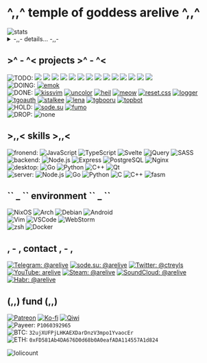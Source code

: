 # ^,,^ temple of goddess arelive ^,,^

<img src="https://github-profile-summary-cards.vercel.app/api/cards/profile-details?username=arebaka&theme=nord_dark" alt="stats" />
<details>
  <summary> -,,- details... -,,- </summary>
  <img src="https://github-profile-summary-cards.vercel.app/api/cards/stats?username=arebaka&theme=nord_dark" alt="stats" />
  <img src="https://github-profile-summary-cards.vercel.app/api/cards/productive-time?username=arebaka&theme=nord_dark" alt="commits per day hour" />  
  <img src="https://github-profile-summary-cards.vercel.app/api/cards/repos-per-language?username=arebaka&theme=nord_dark" alt=top languages by repo" />
  <img src="https://github-profile-summary-cards.vercel.app/api/cards/most-commit-language?username=arebaka&theme=nord_dark" alt="top languages by commit" />
</details>

## >^ - ^< projects >^ - ^<
![TODO: ](https://img.shields.io/badge/TODO-FFFFFF?style=flat)
  ![](https://img.shields.io/badge/-web%20components%20library-gray?style=flat-square)
  ![](https://img.shields.io/badge/-captcha%20service-gray?style=flat-square)
  ![](https://img.shields.io/badge/-platform%20of%20knowledge-gray?style=flat-square)
  ![](https://img.shields.io/badge/-cloud%20for%20media-gray?style=flat-square)
  ![](https://img.shields.io/badge/-dashbord%20for%20Telegram%20chats-gray?style=flat-square)
  ![](https://img.shields.io/badge/-image%20format%20for%20TTY%20and%20colorized%20code%20dumps-gray?style=flat-square)
  ![](https://img.shields.io/badge/-upgrade%20of%20XMPP%20protocol-gray?style=flat-square)
  ![](https://img.shields.io/badge/-URL%20shortener%20with%20useragent%20variator-gray?style=flat-square)
  ![](https://img.shields.io/badge/-web%20search%20engine%20for%20geeks-gray?style=flat-square)
  ![](https://img.shields.io/badge/-simple%20markup%20language%20for%20creating%20formatting%20text-gray?style=flat-square)
  ![](https://img.shields.io/badge/-reactive%20markup%20language-gray?style=flat-square)
  ![](https://img.shields.io/badge/-console%20web%20browser%20using%20native%20reactivity-gray?style=flat-square)
  ![](https://img.shields.io/badge/-MUD%20engine%20for%20messengers-gray?style=flat-square)
  ![](https://img.shields.io/badge/-text/code%20editor%20of%20my%20dreams-gray?style=flat-square)  
![DOING: ](https://img.shields.io/badge/DOING-FFFFFF?style=flat)
  [![emok](https://img.shields.io/badge/emok-JS-yellow?style=flat-square)](https://github.com/arebaka/emok)  
![DONE: ](https://img.shields.io/badge/DONE-FFFFFF?style=flat)
  [![kissvim](https://img.shields.io/badge/kissvim-Vim-brightgreen?style=flat-square)](https://github.com/arebaka/kissvim)
  [![uncolor](https://img.shields.io/badge/uncolor-sh-green?style=flat-square)](https://github.com/arebaka/uncolor)
  [![heil](https://img.shields.io/badge/heil-sh-green?style=flat-square)](https://github.com/arebaka/heil)
  [![meow](https://img.shields.io/badge/meow-sh-green?style=flat-square)](https://github.com/arebaka/meow)
  [![reset.css](https://img.shields.io/badge/reset.css-CSS-blueviolet?style=flat-square)](https://github.com/arebaka/reset.css)
  [![logger](https://img.shields.io/badge/logger-TS-blue?style=flat-square)](https://github.com/arebaka/logger)
  [![tgoauth](https://img.shields.io/badge/tgoauth-JS-yellow?style=flat-square)](https://github.com/arebaka/tgoauth)
  [![stalkee](https://img.shields.io/badge/stalkee-JS-yellow?style=flat-square)](https://github.com/arebaka/stalkee)
  [![lena](https://img.shields.io/badge/lena-JS-yellow?style=flat-square)](https://github.com/arebaka/lena)
  [![tgbooru](https://img.shields.io/badge/tgbooru-JS-yellow?style=flat-square)](https://github.com/arebaka/tgbooru)
  [![topbot](https://img.shields.io/badge/topbot-JS-yellow?style=flat-square)](https://github.com/arebaka/topbot)  
![HOLD: ](https://img.shields.io/badge/HOLD-FFFFFF?style=flat)
  [![sode.su](https://img.shields.io/badge/-sode.su-7D80B8?style=flat-square)](https://github.com/arebaka/sode.su)
  [![fumo](https://img.shields.io/badge/fumo-JS-yellow?style=flat-square)](https://github.com/arebaka/fumo)  
![DROP: ](https://img.shields.io/badge/DROP-FFFFFF?style=flat)
  ![none](https://img.shields.io/badge/404%20Not%20Found-black?style=flat-square)

## >,,< skills >,,<
![fronend: ](https://img.shields.io/badge/frontend-FFFFFF?style=flat)
![JavaScript](https://img.shields.io/badge/JavaScript-F7DF1E?style=flat-square&logo=javascript&logoColor=black)
![TypeScript](https://img.shields.io/badge/TypeScript-007ACC?style=flat-square&logo=typescript&logoColor=white)
![Svelte](https://img.shields.io/badge/Svelte-4A4A55?style=flat-square&logo=svelte&logoColor=FF3E00)
![jQuery](https://img.shields.io/badge/jQuery-0769AD?style=flat-square&logo=jquery&logoColor=white)
![SASS](https://img.shields.io/badge/Sass-CC6699?style=flat-square&logo=sass&logoColor=white)  
![backend: ](https://img.shields.io/badge/backend-FFFFFF?style=flat)
![Node.js](https://img.shields.io/badge/Node.js-43853D?style=flat-square&logo=node.js&logoColor=white)
![Express](https://img.shields.io/badge/Express-3D4A55?style=flat-square&logo=express&logoColor=white)
![PostgreSQL](https://img.shields.io/badge/PostgreSQL-316192?style=flat-square&logo=postgresql&logoColor=white)
![Nginx](https://img.shields.io/badge/Nginx-009900?style=flat-square&logo=sass&logoColor=white)  
![desktop: ](https://img.shields.io/badge/desktop-FFFFFF?style=flat)
![Go](https://img.shields.io/badge/Go-00ADD8?style=flat-square&logo=go&logoColor=white)
![Python](https://img.shields.io/badge/Python-14354C?style=flat-square&logo=python&logoColor=white)
![C++](https://img.shields.io/badge/C%2B%2B-00599C?style=flat-square&logo=c%2B%2B&logoColor=white)
![Qt](https://img.shields.io/badge/Qt-41C551?style=flat-square&logo=qt&logoColor=white)  
![server: ](https://img.shields.io/badge/server-FFFFFF?style=flat)
![Node.js](https://img.shields.io/badge/Node.js-43853D?style=flat-square&logo=node.js&logoColor=white)
![Go](https://img.shields.io/badge/Go-00ADD8?style=flat-square&logo=go&logoColor=white)
![Python](https://img.shields.io/badge/Python-14354C?style=flat-square&logo=python&logoColor=white)
![C](https://img.shields.io/badge/C-00599C?style=flat-square&logo=c&logoColor=white)
![C++](https://img.shields.io/badge/C%2B%2B-00599C?style=flat-square&logo=c%2B%2B&logoColor=white)
![fasm](https://img.shields.io/badge/fasm-A8BCE0?style=flat-square&logo=flat-asembler&logoColor=white)

## \`\` _ \`\` environment \`\` _ \`\`
![NixOS](https://img.shields.io/badge/NixOS-5277C3?style=flat-square&logo=nixos&logoColor=white)
![Arch](https://img.shields.io/badge/Arch-1793D1?style=flat-square&logo=arch-linux&logoColor=white)
![Debian](https://img.shields.io/badge/Debian-A80030?style=flat-square&logo=debian&logoColor=white)
![Android](https://img.shields.io/badge/Android-3DDC84?style=flat-square&logo=android&logoColor=white)  
![Vim](https://img.shields.io/badge/Vim-007f00?style=flat-square&logo=vim&logoColor=white)
![VSCode](https://img.shields.io/badge/VSCode-0066B8?style=flat-square&logo=visual-studio-code&logoColor=white)
![WebStorm](https://img.shields.io/badge/WebStorm-28b8a0?style=flat-square&logo=webstorm&logoColor=white)  
![zsh](https://img.shields.io/badge/zsh-008000?style=flat-square&logo=gnu-bash&logoColor=white)
![Docker](https://img.shields.io/badge/Docker-007bff?style=flat-square&logo=docker&logoColor=white)

## , - , contact , - ,
[![Telegram: @arelive](https://img.shields.io/badge/Telegram-2CA5E0?style=for-the-badge&logo=telegram&logoColor=white)](https://t.me/arelive)
[![sode.su: @arelive](https://img.shields.io/badge/sode.su-7D80B8?style=for-the-badge&logo=sode.su&logoColor=white)](https://sode.su/@arelive)
[![Twitter: @ctreyls](https://img.shields.io/badge/Twitter-1DA1F2?style=for-the-badge&logo=twitter&logoColor=white)](https://twitter.com/ctreyls)
[![YouTube: arelive](https://img.shields.io/badge/YouTube-FF0000?style=for-the-badge&logo=youtube&logoColor=white)](https://www.youtube.com/channel/UCo1U2_PPPjgvJCFpAiqpiYg)
[![Steam: @arelive](https://img.shields.io/badge/Steam-000000?style=for-the-badge&logo=steam&logoColor=white)](https://steamcommunity.com/id/arelive)
[![SoundCloud: @arelive](https://img.shields.io/badge/SoundCloud-FF3300?style=for-the-badge&logo=soundcloud&logoColor=white)](https://soundcloud.com/arelive)
[![Habr: @arelive](https://img.shields.io/badge/Habr-80A1B2?style=for-the-badge&logo=habr&logoColor=white)](https://habr.com/ru/users/arelive/)

## ($,,$) fund ($,,$)
[![Patreon](https://img.shields.io/badge/Patreon-F96854?style=flat&logo=patreon&logoColor=white)](https://www.patreon.com/arelive)
[![Ko-fi](https://img.shields.io/badge/Ko--fi-F16061?style=flat&logo=ko-fi&logoColor=white)](https://ko-fi.com/arelive)
[![Qiwi](https://img.shields.io/badge/QIWI-FF8C00?style=flat&loto=qiwi&logoColor=white)](https://qiwi.com/p/79300704035)  
![Payeer: ](https://img.shields.io/badge/Payeer-4F95D3?style=flat&logo=payeer&logoColor=white) `P1060392965`  
![BTC: ](https://img.shields.io/badge/BTN-000000?style=flat&logo=bitcoin&logoColor=white) `32ujXUFPjLHKAEXDarDnzV3mpo1YvaocEr`  
![ETH: ](https://img.shields.io/badge/ETH-000000?style=flat&logo=ethereum&logoColor=white) `0xFD581Ab4DA676D0d68b0A0eafADA114557A1d824`

![lolicount](https://count.getloli.com/get/@arebaka?theme=rule34)

<!--
**arebaka/arebaka** is a ✨ _special_ ✨ repository because its `README.md` (this file) appears on your GitHub profile.

Here are some ideas to get you started:

- 🔭 I’m currently working on ...
- 🌱 I’m currently learning ...
- 👯 I’m looking to collaborate on ...
- 🤔 I’m looking for help with ...
- 💬 Ask me about ...
- 📫 How to reach me: ...
- 😄 Pronouns: ...
- ⚡ Fun fact: ...
-->
